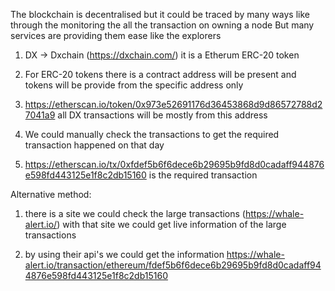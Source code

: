 The blockchain is decentralised but it could be traced by many ways like through the monitoring the all the transaction on owning a node 
But many services are providing them ease like the explorers

1. DX -> Dxchain (https://dxchain.com/) it is a Etherum ERC-20 token

2. For ERC-20 tokens there is a contract address will be present and tokens will be provide from the specific address only

3. https://etherscan.io/token/0x973e52691176d36453868d9d86572788d27041a9 all DX transactions will be mostly from this address 

4. We could manually check the transactions to get the required transaction happened on that day 

5. https://etherscan.io/tx/0xfdef5b6f6dece6b29695b9fd8d0cadaff944876e598fd443125e1f8c2db15160 is the required transaction

Alternative method:

1. there is a site we could check the large transactions (https://whale-alert.io/) with that site we could get live information of the large transactions 

2. by using their api's we could get the information https://whale-alert.io/transaction/ethereum/fdef5b6f6dece6b29695b9fd8d0cadaff944876e598fd443125e1f8c2db15160
